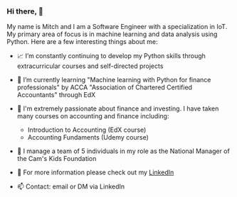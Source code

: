 
<!--
**mitchhicks123/mitchhicks123** is a ✨ _special_ ✨ repository because its `README.md` (this file) appears on your GitHub profile.

Here are some ideas to get you started:
-->

### Hi there, 👋

My name is Mitch and I am a Software Engineer with a specialization in IoT. My primary area of focus is in machine learning and data analysis using Python. Here are a few interesting things about me: 

- 📈 I’m constantly continuing to develop my Python skills through extracurricular courses and self-directed projects 
- 🧠 I’m currently learning "Machine learning with Python for finance professionals" by ACCA "Association of Chartered Certified Accountants" through EdX
- 🏦 I'm extremely passionate about finance and investing. I have taken many courses on accounting and finance including:
  - Introduction to Accounting (EdX course)
  - Accounting Fundaments (Udemy course)

- 🤔 I manage a team of 5 individuals in my role as the National Manager of the Cam's Kids Foundation
- 🔎 For more information please check out my [LinkedIn](https://www.linkedin.com/in/mitchell-hicks/)
- 📫 Contact: email or DM via LinkedIn

